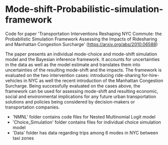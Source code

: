 # Mode-shift-Probabilistic-simulation-framework

Code for paper 'Transportation Interventions Reshaping NYC Commute: the Probabilistic Simulation Framework Assessing the Impacts of Ridesharing and Manhattan Congestion Surcharge' (https://arxiv.org/abs/2010.06588)

The paper presents an individual mode-choice and mode-shift simulation model and the Bayesian inference framework. It accounts for uncertainties in the data as well as the model estimate and translates them into uncertainties of the resulting mode-shift and the impacts. The framework is evaluated on the two intervention cases: introducing ride-sharing for-hire-vehicles in NYC as well the recent introduction of the Manhattan Congestion Surcharge. Being successfully evaluated on the cases above, the framework can be used for assessing mode-shift and resulting economic, social and environmental implications for any future urban transportation solutions and policies being considered by decision-makers or transportation companies.

- 'NMNL' folder contains code files for Nested Multinomial Logit model
- 'Choice_Simulation' folder contains files for individual choice simulation model
- 'Data' folder has data regarding trips among 6 modes in NYC between taxi zones
